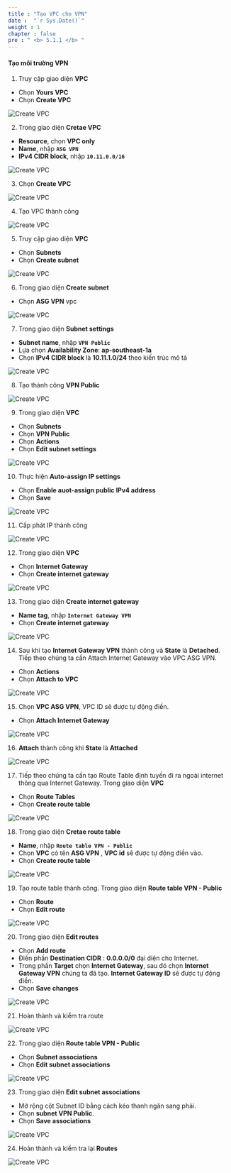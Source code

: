 ```yaml
---
title : "Tạo VPC cho VPN"
date :  "`r Sys.Date()`" 
weight : 1
chapter : false
pre : " <b> 5.1.1 </b> "
---
```


#### Tạo môi trường VPN

1. Truy cập giao diện **VPC**

- Chọn **Yours VPC**
- Chọn **Create VPC**

![Create VPC](/images/5-CreateVPNenv/5.1-asgvpnvpc/0001-vpnvpc.png?featherlight=false&width=90pc)

2. Trong giao diện **Cretae VPC**

- **Resource**, chọn **VPC only**
- **Name**, nhập **```ASG VPN```**
- **IPv4 CIDR block**, nhập **```10.11.0.0/16```**

![Create VPC](/images/5-CreateVPNenv/5.1-asgvpnvpc/0002-vpnvpc.png?featherlight=false&width=90pc)

3. Chọn **Create VPC**

![Create VPC](/images/5-CreateVPNenv/5.1-asgvpnvpc/0003-vpnvpc.png?featherlight=false&width=90pc)

4. Tạo VPC thành công

![Create VPC](/images/5-CreateVPNenv/5.1-asgvpnvpc/0004-vpnvpc.png?featherlight=false&width=90pc)

5. Truy cập giao diện **VPC**

- Chọn **Subnets**
- Chọn **Create subnet**

![Create VPC](/images/5-CreateVPNenv/5.1-asgvpnvpc/0005-vpnvpc.png?featherlight=false&width=90pc)

6. Trong giao diện **Create subnet**

- Chọn **ASG VPN** vpc

![Create VPC](/images/5-CreateVPNenv/5.1-asgvpnvpc/0006-vpnvpc.png?featherlight=false&width=90pc)

7. Trong giao diện **Subnet settings**

- **Subnet name**, nhập **```VPN Public```**
- Lựa chọn **Availability Zone**: **ap-southeast-1a**
- Chọn **IPv4 CIDR block** là **10.11.1.0/24** theo kiến trúc mô tả

![Create VPC](/images/5-CreateVPNenv/5.1-asgvpnvpc/0007-vpnvpc.png?featherlight=false&width=90pc)

8. Tạo thành công **VPN Public**

![Create VPC](/images/5-CreateVPNenv/5.1-asgvpnvpc/0008-vpnvpc.png?featherlight=false&width=90pc)

9. Trong giao diện **VPC**

- Chọn **Subnets**
- Chọn **VPN Public**
- Chọn **Actions**
- Chọn **Edit subnet settings**

![Create VPC](/images/5-CreateVPNenv/5.1-asgvpnvpc/0009-vpnvpc.png?featherlight=false&width=90pc)

10. Thực hiện **Auto-assign IP settings**

- Chọn **Enable auot-assign public IPv4 address**
- Chọn **Save**

![Create VPC](/images/5-CreateVPNenv/5.1-asgvpnvpc/00010-vpnvpc.png?featherlight=false&width=90pc)

11. Cấp phát IP thành công

![Create VPC](/images/5-CreateVPNenv/5.1-asgvpnvpc/00011-vpnvpc.png?featherlight=false&width=90pc)

12. Trong giao diện **VPC**

- Chọn **Internet Gateway**
- Chọn **Create internet gateway**

![Create VPC](/images/5-CreateVPNenv/5.1-asgvpnvpc/00012-vpnvpc.png?featherlight=false&width=90pc)

13. Trong giao diện **Create internet gateway**

- **Name tag**, nhập **```Internet Gateway VPN```**
- Chọn **Create internet gateway**

![Create VPC](/images/5-CreateVPNenv/5.1-asgvpnvpc/00013-vpnvpc.png?featherlight=false&width=90pc)

14. Sau khi tạo **Internet Gateway VPN** thành công và **State** là **Detached**. Tiếp theo chúng ta cần Attach Internet Gateway vào VPC ASG VPN.

- Chọn **Actions**
- Chọn **Attach to VPC**

![Create VPC](/images/5-CreateVPNenv/5.1-asgvpnvpc/00014-vpnvpc.png?featherlight=false&width=90pc)

15. Chọn **VPC ASG VPN**, VPC ID sẽ được tự động điền.

- Chọn **Attach Internet Gateway**

![Create VPC](/images/5-CreateVPNenv/5.1-asgvpnvpc/00015-vpnvpc.png?featherlight=false&width=90pc)

16. **Attach** thành công khi **State** là **Attached**

![Create VPC](/images/5-CreateVPNenv/5.1-asgvpnvpc/00016-vpnvpc.png?featherlight=false&width=90pc)

17. Tiếp theo chúng ta cần tạo Route Table định tuyến đi ra ngoài internet thông qua Internet Gateway. Trong giao diện **VPC**

- Chọn **Route Tables**
- Chọn **Create route table**

![Create VPC](/images/5-CreateVPNenv/5.1-asgvpnvpc/00017-vpnvpc.png?featherlight=false&width=90pc)

18. Trong giao diện **Cretae route table**

- **Name**, nhập **```Route table VPN - Public```**
- Chọn **VPC** có tên **ASG VPN** , **VPC id** sẽ được tự động điền vào.
- Chọn **Create route table**

![Create VPC](/images/5-CreateVPNenv/5.1-asgvpnvpc/00018-vpnvpc.png?featherlight=false&width=90pc)

19. Tạo route table thành công. Trong giao diện **Route table VPN - Public**

- Chọn **Route**
- Chọn **Edit route**

![Create VPC](/images/5-CreateVPNenv/5.1-asgvpnvpc/00019-vpnvpc.png?featherlight=false&width=90pc)

20. Trong giao diện **Edit routes**

- Chọn **Add route**
- Điền phần **Destination CIDR** : **0.0.0.0/0** đại diện cho Internet.
- Trong phần **Target** chọn **Internet Gateway**, sau đó chọn **Internet Gateway VPN** chúng ta đã tạo. **Internet Gateway ID** sẽ được tự động điền.
- Chọn **Save changes**

![Create VPC](/images/5-CreateVPNenv/5.1-asgvpnvpc/00020-vpnvpc.png?featherlight=false&width=90pc)

21. Hoàn thành và kiểm tra route

![Create VPC](/images/5-CreateVPNenv/5.1-asgvpnvpc/00021-vpnvpc.png?featherlight=false&width=90pc)

22. Trong giao diện **Route table VPN - Public**

- Chọn **Subnet associations**
- Chọn **Edit subnet associations**

![Create VPC](/images/5-CreateVPNenv/5.1-asgvpnvpc/00022-vpnvpc.png?featherlight=false&width=90pc)

23. Trong giao diện **Edit subnet associations**

- Mở rộng cột Subnet ID bằng cách kéo thanh ngăn sang phải.
- Chọn **subnet VPN Public**.
- Chọn **Save associations**

![Create VPC](/images/5-CreateVPNenv/5.1-asgvpnvpc/00023-vpnvpc.png?featherlight=false&width=90pc)

24. Hoàn thành và kiểm tra lại **Routes**

![Create VPC](/images/5-CreateVPNenv/5.1-asgvpnvpc/00024-vpnvpc.png?featherlight=false&width=90pc)

